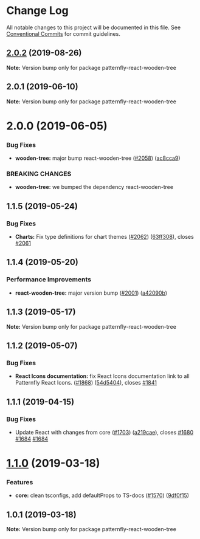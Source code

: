 # Change Log

All notable changes to this project will be documented in this file.
See [Conventional Commits](https://conventionalcommits.org) for commit guidelines.

## [2.0.2](https://github.com/patternfly/patternfly-react/compare/patternfly-react-wooden-tree@2.0.1...patternfly-react-wooden-tree@2.0.2) (2019-08-26)

**Note:** Version bump only for package patternfly-react-wooden-tree





## 2.0.1 (2019-06-10)

**Note:** Version bump only for package patternfly-react-wooden-tree





# 2.0.0 (2019-06-05)


### Bug Fixes

* **wooden-tree:** major bump react-wooden-tree ([#2058](https://github.com/patternfly/patternfly-react/issues/2058)) ([ac8cca9](https://github.com/patternfly/patternfly-react/commit/ac8cca9))


### BREAKING CHANGES

* **wooden-tree:** we bumped the dependency react-wooden-tree





## 1.1.5 (2019-05-24)


### Bug Fixes

* **Charts:** Fix type definitions for chart themes ([#2062](https://github.com/patternfly/patternfly-react/issues/2062)) ([63ff308](https://github.com/patternfly/patternfly-react/commit/63ff308)), closes [#2061](https://github.com/patternfly/patternfly-react/issues/2061)




## 1.1.4 (2019-05-20)


### Performance Improvements

* **react-wooden-tree:** major version bump ([#2001](https://github.com/patternfly/patternfly-react/issues/2001)) ([a42090b](https://github.com/patternfly/patternfly-react/commit/a42090b))





## 1.1.3 (2019-05-17)

**Note:** Version bump only for package patternfly-react-wooden-tree





## 1.1.2 (2019-05-07)


### Bug Fixes

* **React Icons documentation:** fix React Icons documentation link to all Patternfly React Icons. ([#1868](https://github.com/patternfly/patternfly-react/issues/1868)) ([54d5404](https://github.com/patternfly/patternfly-react/commit/54d5404)), closes [#1841](https://github.com/patternfly/patternfly-react/issues/1841)





## 1.1.1 (2019-04-15)


### Bug Fixes

* Update React with changes from core ([#1703](https://github.com/patternfly/patternfly-react/issues/1703)) ([a219cae](https://github.com/patternfly/patternfly-react/commit/a219cae)), closes [#1680](https://github.com/patternfly/patternfly-react/issues/1680) [#1684](https://github.com/patternfly/patternfly-react/issues/1684) [#1684](https://github.com/patternfly/patternfly-react/issues/1684)





# [1.1.0](https://github.com/patternfly/patternfly-react/compare/patternfly-react-wooden-tree@1.0.1...patternfly-react-wooden-tree@1.1.0) (2019-03-18)


### Features

* **core:** clean tsconfigs, add defaultProps to TS-docs ([#1570](https://github.com/patternfly/patternfly-react/issues/1570)) ([9df0f15](https://github.com/patternfly/patternfly-react/commit/9df0f15))





## 1.0.1 (2019-03-18)

**Note:** Version bump only for package patternfly-react-wooden-tree
